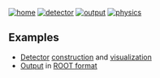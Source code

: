 [![home](https://img.shields.io/badge/gears-home-blue?style=flat)](..)
[![detector](https://img.shields.io/badge/examples-detector-green?style=flat)](detector)
[![output](https://img.shields.io/badge/examples-output-orange?style=flat)](output)
[![physics](https://img.shields.io/badge/examples-physics-yellow?style=flat)](physics)

## Examples

- [Detector](detector) [construction](detector#detector-construction) and [visualization](detector/#detector-visualization)
- [Output](output) in [ROOT format](output#root)
